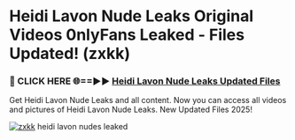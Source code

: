 # Heidi Lavon Nude Leaks Original Videos 0nlyFans Leaked - Files Updated! (zxkk)

<h3>🔴 CLICK HERE 🌐==►► <a href="https://tinyurl.com/yrmya6cz" rel="nofollow">Heidi Lavon Nude Leaks Updated Files</a></h3>

Get Heidi Lavon Nude Leaks and all content. Now you can access all videos and pictures of Heidi Lavon Nude Leaks. New Updated Files 2025!

[![zxkk](https://i.imgur.com/FMdXYCs.gif)](https://tinyurl.com/yrmya6cz)
heidi lavon nudes leaked